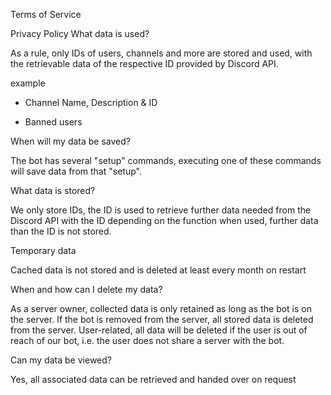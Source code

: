 Terms of Service
 
Privacy Policy
What data is used?

As a rule, only IDs of users, channels and more are stored and used, with the retrievable data of the respective ID provided by Discord API.

example

- Channel Name, Description & ID

- Banned users



When will my data be saved?

The bot has several "setup" commands, executing one of these commands will save data from that "setup".



What data is stored?

We only store IDs, the ID is used to retrieve further data needed from the Discord API with the ID depending on the function when used, further data than the ID is not stored.



Temporary data

Cached data is not stored and is deleted at least every month on restart



When and how can I delete my data?

As a server owner, collected data is only retained as long as the bot is on the server. If the bot is removed from the server, all stored data is deleted from the server. User-related, all data will be deleted if the user is out of reach of our bot, i.e. the user does not share a server with the bot.



Can my data be viewed?

Yes, all associated data can be retrieved and handed over on request
